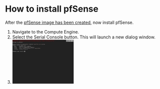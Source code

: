 # How to install pfSense

After the [pfSense image has been created](../create-pfsense-image/), now install pfSense.

1. Navigate to the Compute Engine.
1. Select the Serial Console button. This will launch a new dialog window.
1. <img src="../../../images/pfsense-install/image1.png" width="200">